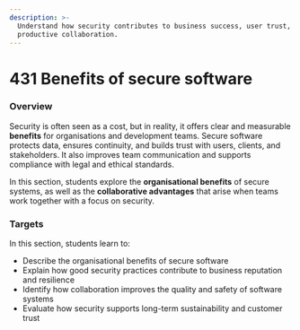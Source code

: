 ```yaml
---
description: >-
  Understand how security contributes to business success, user trust, and
  productive collaboration.
---
```


# 431 Benefits of secure software

### Overview

Security is often seen as a cost, but in reality, it offers clear and measurable **benefits** for organisations and development teams. Secure software protects data, ensures continuity, and builds trust with users, clients, and stakeholders. It also improves team communication and supports compliance with legal and ethical standards.

In this section, students explore the **organisational benefits** of secure systems, as well as the **collaborative advantages** that arise when teams work together with a focus on security.

### Targets

In this section, students learn to:

* Describe the organisational benefits of secure software
* Explain how good security practices contribute to business reputation and resilience
* Identify how collaboration improves the quality and safety of software systems
* Evaluate how security supports long-term sustainability and customer trust
